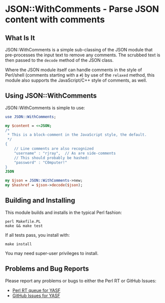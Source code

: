 # JSON::WithComments - Parse JSON content with comments

## What Is It

JSON::WithComments is a simple sub-classing of the JSON module that
pre-processes the input text to remove any comments. The scrubbed text is
then passed to the `decode` method of the JSON class.

Where the JSON module itself can handle comments in the style of Perl/shell
(comments starting with a `#`) by use of the `relaxed` method, this module
also supports the JavaScript/C++ style of comments, as well.

## Using JSON::WithComments

JSON::WithComments is simple to use:

```perl
use JSON::WithComments;

my $content = <<JSON;
/*
 * This is a block-comment in the JavaScript style, the default.
 */
{
    // Line comments are also recognized
    "username" : "rjray",  // As are side-comments
    // This should probably be hashed:
    "password" : "C0mputer!"
}
JSON

my $json = JSON::WithComments->new;
my $hashref = $json->decode($json);
```

## Building and Installing

This module builds and installs in the typical Perl fashion:

```
perl Makefile.PL
make && make test
```

If all tests pass, you install with:

```
make install
```

You may need super-user privileges to install.

## Problems and Bug Reports

Please report any problems or bugs to either the Perl RT or GitHub Issues:

* [Perl RT queue for YASF](http://rt.cpan.org/Public/Dist/Display.html?Queue=JSON-WithComments)
* [GitHub Issues for YASF](https://github.com/rjray/json-withcomments/issues)
